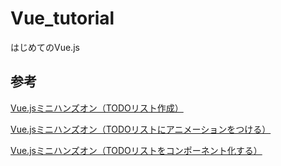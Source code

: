 # Vue_tutorial
はじめてのVue.js

## 参考
[Vue.jsミニハンズオン（TODOリスト作成）](https://qiita.com/moonglows76/items/358ef3cd1566c38ece3a)

[Vue.jsミニハンズオン（TODOリストにアニメーションをつける）](https://qiita.com/moonglows76/items/d550f0243319d7111ee3)

[Vue.jsミニハンズオン（TODOリストをコンポーネント化する）](https://qiita.com/moonglows76/items/242aaf265672797c6800)
